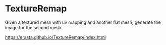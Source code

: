# TextureRemap #

Given a textured mesh with uv mapping and another flat mesh, generate the image for the second mesh.

https://erasta.github.io/TextureRemap/index.html
